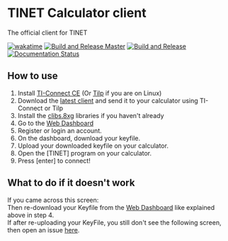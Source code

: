 # TINET Calculator client
The official client for TINET

[![wakatime](https://wakatime.com/badge/github/tkbstudios/tinet-calc.svg)](https://wakatime.com/badge/github/tkbstudios/tinet-calc)
[![Build and Release Master](https://github.com/tkbstudios/tinet-calc/actions/workflows/build-release-master.yml/badge.svg)](https://github.com/tkbstudios/tinet-calc/actions/workflows/build-release-master.yml)
[![Build and Release](https://github.com/tkbstudios/tinet-calc/actions/workflows/build-release-dev.yml/badge.svg)](https://github.com/tkbstudios/tinet-calc/actions/workflows/build-release-dev.yml)
[![Documentation Status](https://readthedocs.org/projects/tinet-calc/badge/?version=latest)](https://tinet-calc.readthedocs.io/en/latest/?badge=latest)

## How to use
1. Install [TI-Connect CE](https://education.ti.com/en/products/computer-software/ti-connect-ce-sw) (Or [Tilp](http://lpg.ticalc.org/prj_tilp/) if you are on Linux)
2. Download the [latest client](https://github.com/tkbstudios/tinet-calc/releases/latest) and send it to your calculator using TI-Connect or Tilp
3. Install the [clibs.8xg](https://github.com/CE-Programming/libraries/releases/latest) libraries if you haven't already
4. Go to the [Web Dashboard](https://tinet.tkbstudios.com/)  
5. Register or login an account.  
6. On the dashboard, download your keyfile.  
7. Upload your downloaded keyfile on your calculator.  
8. Open the [TINET] program on your calculator.  
9. Press [enter] to connect!  

## What to do if it doesn't work
If you came across this screen:  
Then re-download your Keyfile from the [Web Dashboard](https://tinet.tkbstudios.com/) like explained above in step 4.  
If after re-uploading your KeyFile, you still don't see the following screen, then open an issue [here](https://github.com/tkbstudios/tinet-calc/issues).
